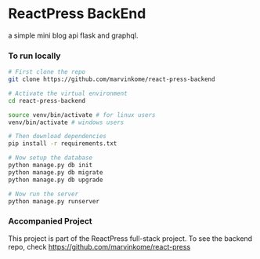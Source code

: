 # ReactPress BackEnd

a simple mini blog api flask and graphql.

### To run locally

```bash
# First clone the repo
git clone https://github.com/marvinkome/react-press-backend

# Activate the virtual environment
cd react-press-backend

source venv/bin/activate # for linux users 
venv/bin/activate # windows users

# Then download dependencies
pip install -r requirements.txt

# Now setup the database
python manage.py db init
python manage.py db migrate
python manage.py db upgrade

# Now run the server
python manage.py runserver

```

### Accompanied Project
This project is part of the ReactPress full-stack project.
To see the backend repo, check https://github.com/marvinkome/react-press
